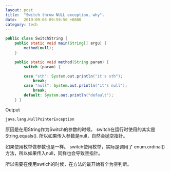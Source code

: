 ```yaml
---
layout: post
title:  "Switch throw NULL exception, why".
date:   2019-09-05 09:59:50 +0800
category: tech
---
```

```java
public class SwitchString {
    public static void main(String[] argu) {
        method(null);
    }

    public static void method(String param) {
        switch (param) {

        case "sth": System.out.println("it's sth"); 
            break;
        case "null": System.out.println("it's null"); 
            break;
        default: System.out.println("default");
    } }

```



Output

``` java.lang.NullPointerException
java.lang.NullPointerException
```



原因是在用String作为Switch的参数的时候， switch在运行时使用的其实是 String.equals(). 所以如果传入参数是null，自然会抛空指针。 



如果使用枚举做参数也是一样。 switch使用枚举，实际是调用了 enum.ordinal() 方法，所以如果传入null，同样也会导致空指针。  

所以需要在使用swtich的时候，在方法的最开始有个为空判断。 
